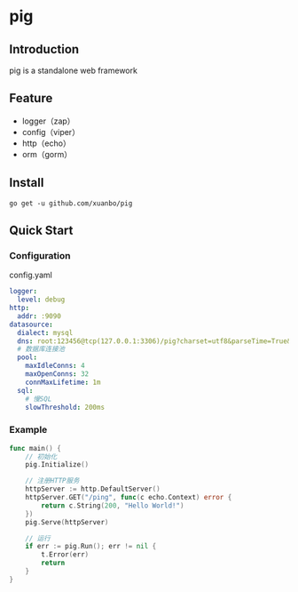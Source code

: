 # pig

## Introduction

pig is a standalone web framework

## Feature

- logger（zap）
- config（viper）
- http（echo）
- orm（gorm）

## Install

```shell
go get -u github.com/xuanbo/pig
```

## Quick Start

### Configuration

config.yaml

```yml
logger:
  level: debug
http:
  addr: :9090
datasource:
  dialect: mysql
  dns: root:123456@tcp(127.0.0.1:3306)/pig?charset=utf8&parseTime=True&loc=Local
  # 数据库连接池
  pool:
    maxIdleConns: 4
    maxOpenConns: 32
    connMaxLifetime: 1m
  sql:
    # 慢SQL
    slowThreshold: 200ms
```

### Example

```go
func main() {
	// 初始化
	pig.Initialize()

	// 注册HTTP服务
	httpServer := http.DefaultServer()
	httpServer.GET("/ping", func(c echo.Context) error {
		return c.String(200, "Hello World!")
	})
	pig.Serve(httpServer)

	// 运行
	if err := pig.Run(); err != nil {
		t.Error(err)
		return
	}
}
```
